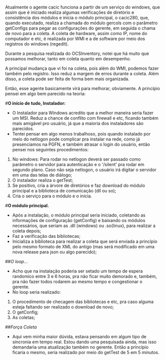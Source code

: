 Atualmente o agente cacic funciona a partir de um serviço do windows, que assim que é iniciado realiza algumas verificações de diretório e consistência dos módulos e inicia o módulo principal, o cacic280, que, quando executado, realiza a chamada do módulo gercols com o parâmetro getConfigs para pegar as configurações do gerente, em seguida o chama de novo para a coleta. A coleta de hardware, assim como IP, nome do computador e etc, é realizada por WMI e a de software por meio dos registros do windows (regedit).

Durante a pesquisa realizada do OCSInventory, notei que há muito que possamos melhorar, tanto em coleta quanto em desempenho.

A principal mudança que vi foi na coleta, pois além do WMI, podemos fazer também pelo registro. Isso reduz a margem de erros durante a coleta. Além disso, a coleta pode ser feita de forma bem mais organizada.

Então, esse agente basicamente virá para melhorar, obviamente. A princípio pensei em algo bem parecido na teoria:

#**O início de tudo, Instalador:**
* O Instalador para Windows acredito que a melhor maneira seria fazer um MSI. Reduz a chance de conflito com firewall e etc, ficando também mais amigável pro usuário, já que a maioria dos instaladores são parecidos.
* Tentei pensar em algo menos trabalhoso, pois quando instalado por meio do netlogon pode complicar pra instalar na rede, como já presenciamos na PGFN, e também atrasar o login do usuário, então pensei nos seguintes procedimentos:
1. No windows: Para rodar no netlogon deverá ser passado como parâmetro o servidor para autenticação e o '/silent' pra rodar em segundo plano. Caso não seja netlogon, o usuário irá digitar o servidor em uma das telas de diálogo;
2. O instalador realiza o getTest;
3. Se positivo, cria a árvore de diretórios e faz download do módulo principal e a biblioteca de comunicação (dll ou so);
4. Cria o serviço para o módulo e o inicia.

#**O módulo principal.**
* Após a instalação, o módulo principal seria iniciado, coletando as informações de configuração (getConfig) e baixando os módulos necessários, que seriam as .dll (windows) ou .so(linux), para realizar a coleta depois;
* Faz a verificação das bibliotecas;
* Inicializa a biblioteca para realizar a coleta que será enviada a princípio pelo mesmo formato de XML do antigo (mas será modificado em uma nova release para json ou algo parecido);

##*O loop...*
* Acho que na instalação poderia ser setado um tempo de espera randomico entre 3 e 6 horas, pra não ficar muito demorado e, também, pra não fazer todos rodarem ao mesmo tempo e congestionar o gerente.
* No loop seria realizado:
1. O procedimento de checagem das bibliotecas e etc, pra caso alguma esteja faltando ser realizado o download de novo;
2. O getConfig;
3. As coletas;

##*Força Coleta*
* Aqui vem minha maior dúvida, estava pensando em algum tipo de sincronia em tempo real. Estou dando uma pesquisada ainda, mas isso demandaria uma atualização também no gerente. Então a princípio ficaria o mesmo, seria realizado por meio do getTest de 5 em 5 minutos.
